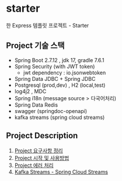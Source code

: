 # starter
한 Express 템플릿 프로젝트 - Starter

## Project 기술 스택
- Spring Boot 2.7.12 , jdk 17, gradle 7.6.1
- Spring Security (with JWT token)
  - jwt dependency : io.jsonwebtoken
- Spring Data JDBC + Spring JDBC
- Postgresql (prod,dev) , H2 (local,test)
- log4j2 , MDC
- Spring i18n (message source > 다국어처리)
- Spring Data Redis
- swagger (springdoc-openapi)
- kafka streams (spring cloud streams)

## Project Description
1. [Project 요구사항 정리](md/01-requirement.md)
2. [Project 시작 및 사용방법](md/02-project-start.md)
3. [Project 에러 처리](/md/03-project-error.md)
4. [Kafka Streams - Spring Cloud Streams](/md/04-kafka-streams.md)